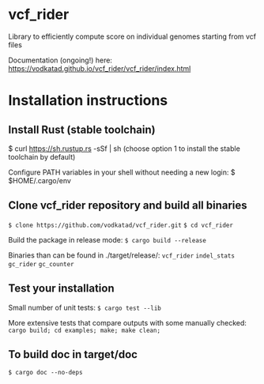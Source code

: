# vcf_rider
 Library to efficiently compute score on individual genomes starting from vcf files 

Documentation (ongoing!) here:
https://vodkatad.github.io/vcf_rider/vcf_rider/index.html

# Installation instructions

## Install Rust (stable toolchain)

$ curl https://sh.rustup.rs -sSf | sh
(choose option 1 to install the stable toolchain by default)

Configure PATH variables in your shell without needing a new login:
$ $HOME/.cargo/env

## Clone vcf_rider repository and build all binaries

`$ clone https://github.com/vodkatad/vcf_rider.git`
`$ cd vcf_rider`

Build the package in release mode:
`$ cargo build --release`

Binaries than can be found in ./target/release/:
`vcf_rider`
`indel_stats`
`gc_rider`
`gc_counter`

## Test your installation

Small number of unit tests:
`$ cargo test --lib`

More extensive tests that compare outputs with some manually checked:
`cargo build; cd examples; make; make clean;`

## To build doc in target/doc
`$ cargo doc --no-deps`